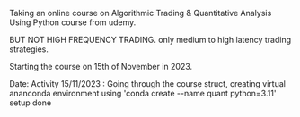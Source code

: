 Taking an online course on Algorithmic Trading & Quantitative Analysis Using
Python course from udemy.

BUT NOT HIGH FREQUENCY TRADING. only medium to high latency trading strategies.

Starting the course on 15th of November in 2023.

Date: Activity
15/11/2023 :
Going through the course struct, creating virtual ananconda environment using 'conda create --name quant python=3.11'
setup done

